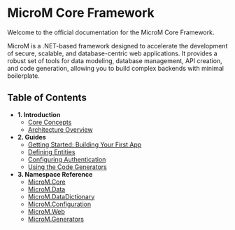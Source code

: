 # MicroM Core Framework

Welcome to the official documentation for the MicroM Core Framework.

MicroM is a .NET-based framework designed to accelerate the development of secure, scalable, and database-centric web applications. It provides a robust set of tools for data modeling, database management, API creation, and code generation, allowing you to build complex backends with minimal boilerplate.

## Table of Contents

*   **1. Introduction**
    *   [Core Concepts](./about/core-concepts.md)
    *   [Architecture Overview](./about/architecture.md)
*   **2. Guides**
    *   [Getting Started: Building Your First App](./guides/getting-started.md)
    *   [Defining Entities](./guides/defining-entities.md)
    *   [Configuring Authentication](./guides/authentication.md)
    *   [Using the Code Generators](./guides/code-generation.md)
*   **3. Namespace Reference**
    *   [MicroM.Core](./namespaces/Core/index.md)
    *   [MicroM.Data](./namespaces/Data/index.md)
    *   [MicroM.DataDictionary](./namespaces/DataDictionary/index.md)
    *   [MicroM.Configuration](./namespaces/Configuration/index.md)
    *   [MicroM.Web](./namespaces/Web/index.md)
    *   [MicroM.Generators](./namespaces/Generators/index.md)
